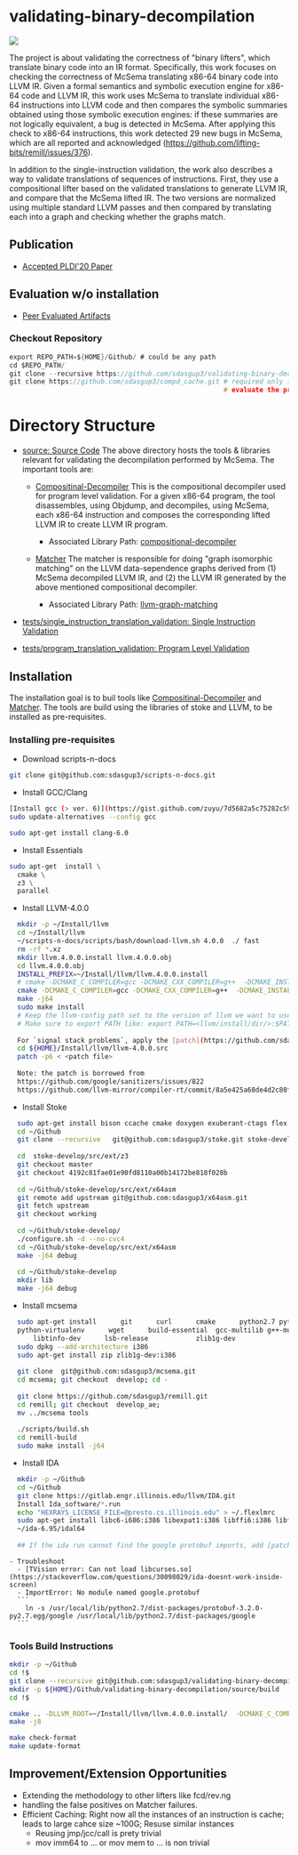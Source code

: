 # validating-binary-decompilation
![](https://github.com/sdasgup3/validating-binary-decompilation/blob/master/docs/misc/overview_diag.png)

The project is about validating the correctness of "binary lifters", which
translate binary code into an IR format. Specifically, this work focuses on
checking the correctness of McSema translating x86-64 binary code into LLVM IR.
Given a formal semantics and symbolic execution engine for x86-64 code and LLVM
IR, this work uses McSema to translate individual x86-64 instructions into LLVM
code and then compares the symbolic summaries obtained using those symbolic
execution engines: if these summaries are not logically equivalent, a bug is
detected in McSema. After applying this check to  x86-64 instructions, this
work detected 29 new bugs in McSema, which are all reported and acknowledged
(https://github.com/lifting-bits/remill/issues/376). 

In addition to the single-instruction validation, the work also describes a
way to validate translations of sequences of instructions. First, they use a
compositional lifter based on the validated translations to generate LLVM IR,
              and compare that the McSema lifted IR. The two versions are
              normalized using multiple standard LLVM passes and then compared
              by translating each into a graph and checking whether the graphs
              match.

## Publication
 - [Accepted PLDI'20 Paper](https://sdasgup3.github.io/files/pldi_2020.pdf)

## Evaluation w/o installation
 - [Peer Evaluated Artifacts](https://github.com/sdasgup3/PLDI20-Artifact-Evaluation)


### Checkout Repository
```C
export REPO_PATH=${HOME}/Github/ # could be any path
cd $REPO_PATH/
git clone --recursive https://github.com/sdasgup3/validating-binary-decompilation.git
git clone https://github.com/sdasgup3/compd_cache.git # required only if you wish to
                                                      # evaluate the project.
```

# Directory Structure 
 - [source: Source Code](https://github.com/sdasgup3/validating-binary-decompilation/tree/master/source)
  The above directory hosts the tools & libraries relevant for validating the
  decompilation performed by McSema. The important tools are:

    - [Compositinal-Decompiler](https://github.com/sdasgup3/validating-binary-decompilation/tree/master/source/tools/decompiler)
    This is the compositional decompiler used for program level validation. For
    a given x86-64 program, the tool disassembles, using Objdump, and
    decompiles, using McSema, each x86-64 instruction and composes the
    corresponding lifted LLVM IR to create LLVM IR program.
        - Associated Library Path:
        [compositional-decompiler](https://github.com/sdasgup3/validating-binary-decompilation/tree/master/source/libs/compositional-decompiler)

    - [Matcher](https://github.com/sdasgup3/validating-binary-decompilation/tree/master/source/tools/matcher)
    The matcher is responsible for doing "graph isomorphic matching" on the
    LLVM data-sependence graphs derived from (1) McSema decompiled LLVM IR, and
    (2) the LLVM IR generated by the above mentioned compositional decompiler.
        - Associated Library Path:
        [llvm-graph-matching](https://github.com/sdasgup3/validating-binary-decompilation/tree/master/source/libs/llvm-graph-matching)

 - [tests/single_instruction_translation_validation: Single Instruction Validation](https://github.com/sdasgup3/validating-binary-decompilation/tree/master/tests/single_instruction_translation_validation)
 - [tests/program_translation_validation: Program Level Validation](https://github.com/sdasgup3/validating-binary-decompilation/tree/master/tests/program_translation_validation)

## Installation
The installation goal is to buil tools like [Compositinal-Decompiler](https://github.com/sdasgup3/validating-binary-decompilation/tree/master/source/tools/decompiler) and  [Matcher](https://github.com/sdasgup3/validating-binary-decompilation/tree/master/source/tools/matcher). The tools are build using the libraries of stoke 
and LLVM, to be installed as pre-requisites.

### Installing pre-requisites

  - Download scripts-n-docs
  ```bash
  git clone git@github.com:sdasgup3/scripts-n-docs.git
  ```

  - Install GCC/Clang
  ```bash
  [Install gcc (> ver. 6)](https://gist.github.com/zuyu/7d5682a5c75282c596449758d21db5ed)
  sudo update-alternatives --config gcc

  sudo apt-get install clang-6.0
  ```
  - Install Essentials
  ```bash
  sudo apt-get  install \
    cmake \
    z3 \
    parallel
  ```
  
  - Install LLVM-4.0.0

  ```bash
    mkdir -p ~/Install/llvm
    cd ~/Install/llvm
    ~/scripts-n-docs/scripts/bash/download-llvm.sh 4.0.0  ./ fast
    rm -rf *.xz
    mkdir llvm.4.0.0.install llvm.4.0.0.obj
    cd llvm.4.0.0.obj
    INSTALL_PREFIX=~/Install/llvm/llvm.4.0.0.install
    # cmake -DCMAKE_C_COMPILER=gcc -DCMAKE_CXX_COMPILER=g++  -DCMAKE_INSTALL_PREFIX=${INSTALL_PREFIX} -DLLVM_ENABLE_ASSERTIONS=ON -DCMAKE_BUILD_TYPE="RelWithDebInfo" -DLLVM_TARGETS_TO_BUILD="host" ../llvm-4.0.0.src/
    cmake -DCMAKE_C_COMPILER=gcc -DCMAKE_CXX_COMPILER=g++  -DCMAKE_INSTALL_PREFIX=${INSTALL_PREFIX} -DLLVM_ENABLE_ASSERTIONS=ON -DCMAKE_BUILD_TYPE="Release" -DLLVM_TARGETS_TO_BUILD="host" ../llvm-4.0.0.src/
    make -j64
    sudo make install
    # Keep the llvm-config path set to the version of llvm we want to use using $PATH
    # Make sure to export PATH like: export PATH=<llvm/install/dir/>:$PATH
    
    For `signal stack problems`, apply the [patch](https://github.com/sdasgup3/validating-binary-decompilation/tree/master/docs/patches) using
    cd ${HOME}/Install/llvm/llvm-4.0.0.src
    patch -p6 < <patch file>
    
    Note: the patch is borrowed from
    https://github.com/google/sanitizers/issues/822
    https://github.com/llvm-mirror/compiler-rt/commit/8a5e425a68de4d2c80ff00a97bbcb3722a4716da
  ```

  - Install Stoke
  ```bash
    sudo apt-get install bison ccache cmake doxygen exuberant-ctags flex  g++-multilib  ghc git libantlr3c-dev libboost-dev libboost-filesystem-dev libboost-thread-dev libcln-dev libghc-regex-compat-dev libghc-regex-tdfa-dev libghc-split-dev libjsoncpp-dev python subversion libiml-dev libgmp-dev libboost-regex-dev autoconf libtool antlr pccts pkg-config
    cd ~/Github
    git clone --recursive   git@github.com:sdasgup3/stoke.git stoke-develop
    
    cd  stoke-develop/src/ext/z3
    git checkout master
    git checkout 4192c81fae01e90fd8110a00b14172be818f028b
    
    cd ~/Github/stoke-develop/src/ext/x64asm
    git remote add upstream git@github.com:sdasgup3/x64asm.git
    git fetch upstream
    git checkout working
    
    cd ~/Github/stoke-develop/
    ./configure.sh -d --no-cvc4
    cd ~/Github/stoke-develop/src/ext/x64asm
    make -j64 debug
    
    cd ~/Github/stoke-develop
    mkdir lib
    make -j64 debug
  ```
  

  - Install mcsema
  ```bash
    sudo apt-get install      git      curl      cmake      python2.7 python-pip \ 
    python-virtualenv      wget      build-essential  gcc-multilib g++-multilib  \
        libtinfo-dev      lsb-release            zlib1g-dev
    sudo dpkg --add-architecture i386
    sudo apt-get install zip zlib1g-dev:i386
    
    git clone  git@github.com:sdasgup3/mcsema.git
    cd mcsema; git checkout  develop; cd -
    
    git clone https://github.com/sdasgup3/remill.git
    cd remill; git checkout  develop_ae;
    mv ../mcsema tools
    
    ./scripts/build.sh
    cd remill-build
    sudo make install -j64
  ```


  - Install IDA
  ```bash
    mkdir -p ~/Github
    cd ~/Github
    git clone https://gitlab.engr.illinois.edu/llvm/IDA.git
    Install Ida_software/*.run
    echo "HEXRAYS_LICENSE_FILE=@presto.cs.illinois.edu" > ~/.flexlmrc
    sudo apt-get install libc6-i686:i386 libexpat1:i386 libffi6:i386 libfontconfig1:i386 libfreetype6:i386 libgcc1:i386 libglib2.0-0:i386 libice6:i386 libpcre3:i386  libsm6:i386 libstdc++6:i386 libuuid1:i386 libx11-6:i386 libxau6:i386 libxcb1:i386 libxdmcp6:i386 libxext6:i386 libxrender1:i386 zlib1g:i386 libx11-xcb1:i386 libdbus-1-3:i386 libxi6:i386 libsm6:i386 libcurl3:i386
    ~/ida-6.95/idal64
    
    ## If the ida run cannot find the google protobuf imports, add [patch](https://github.com/sdasgup3/validating-binary-decompilation/blob/master/docs/patches/mcsema_ida_import_protobuf_fix.patch) to mcsema.
  ```

    - Troubleshoot
      - [TVision error: Can not load libcurses.so](https://stackoverflow.com/questions/30098029/ida-doesnt-work-inside-screen)
      - ImportError: No module named google.protobuf
      ```
        ln -s /usr/local/lib/python2.7/dist-packages/protobuf-3.2.0-py2.7.egg/google /usr/local/lib/python2.7/dist-packages/google
      ```

### Tools Build Instructions
```bash
mkdir -p ~/Github
cd !$
git clone --recursive git@github.com:sdasgup3/validating-binary-decompilation.git
mkdir -p ${HOME}/Github/validating-binary-decompilation/source/build
cd !$

cmake .. -DLLVM_ROOT=~/Install/llvm/llvm.4.0.0.install/  -DCMAKE_C_COMPILER=gcc -DCMAKE_CXX_COMPILER=g++  -DCMAKE_BUILD_TYPE="Debug" -DLLVM_ENABLE_ASSERTIONS=ON
make -j8

make check-format
make update-format
```

## Improvement/Extension Opportunities
  -  Extending the methodology to other lifters like fcd/rev.ng
  - handling the false positives on Matcher failures.
  - Efficient Caching: Right now all the instances of an instruction is cache; leads to large cahce size ~100G; Resuse similar instances
    - Reusing jmp/jcc/call is prety trivial
    - mov imm64 to ... or mov mem to ... is non trivial
